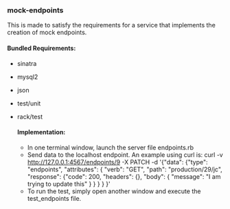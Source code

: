 ### mock-endpoints
This is made to satisfy the requirements for a service that implements the creation of mock endpoints.

#### Bundled Requirements:
- sinatra
- mysql2
- json
- test/unit
- rack/test

  #### Implementation:
  - In one terminal window, launch the server file endpoints.rb
  - Send data to the localhost endpoint. An example using curl is:
     curl -v http://127.0.0.1:4567/endpoints/9 -X PATCH -d '{"data": {"type": "endpoints", "attributes": { "verb": "GET", "path": "production/29/jc", "response": {"code": 200, "headers": {}, "body": { "message": "I am trying to update this" } } } } }'
  - To run the test, simply open another window and execute the test_endpoints file.
